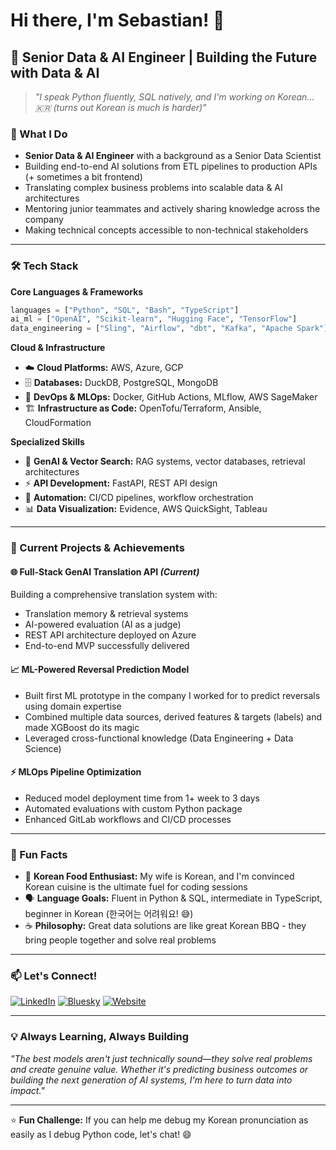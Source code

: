 # Hi there, I'm Sebastian! 👋

## 🚀 Senior Data & AI Engineer | Building the Future with Data & AI

> *"I speak Python fluently, SQL natively, and I'm working on Korean... 🇰🇷 (turns out Korean is much is harder)"*

### 🔬 What I Do
- **Senior Data & AI Engineer** with a background as a Senior Data Scientist
- Building end-to-end AI solutions from ETL pipelines to production APIs (+ sometimes a bit frontend)
- Translating complex business problems into scalable data & AI architectures
- Mentoring junior teammates and actively sharing knowledge across the company
- Making technical concepts accessible to non-technical stakeholders

---

### 🛠️ Tech Stack

**Core Languages & Frameworks**
```python
languages = ["Python", "SQL", "Bash", "TypeScript"]
ai_ml = ["OpenAI", "Scikit-learn", "Hugging Face", "TensorFlow"]
data_engineering = ["Sling", "Airflow", "dbt", "Kafka", "Apache Spark"]
```

**Cloud & Infrastructure**
- ☁️ **Cloud Platforms:** AWS, Azure, GCP
- 🗄️ **Databases:** DuckDB, PostgreSQL, MongoDB
- 🐳 **DevOps & MLOps:** Docker, GitHub Actions, MLflow, AWS SageMaker
- 🏗️ **Infrastructure as Code:** OpenTofu/Terraform, Ansible, CloudFormation

**Specialized Skills**
- 🤖 **GenAI & Vector Search:** RAG systems, vector databases, retrieval architectures
- ⚡ **API Development:** FastAPI, REST API design
- 🔄 **Automation:** CI/CD pipelines, workflow orchestration
- 📊 **Data Visualization:** Evidence, AWS QuickSight, Tableau

---

### 🎯 Current Projects & Achievements

#### 🌐 **Full-Stack GenAI Translation API** *(Current)*
Building a comprehensive translation system with:
- Translation memory & retrieval systems
- AI-powered evaluation (AI as a judge)
- REST API architecture deployed on Azure
- End-to-end MVP successfully delivered

#### 📈 **ML-Powered Reversal Prediction Model**
- Built first ML prototype in the company I worked for to predict reversals using domain expertise
- Combined multiple data sources, derived features & targets (labels) and made XGBoost do its magic
- Leveraged cross-functional knowledge (Data Engineering + Data Science)

#### ⚡ **MLOps Pipeline Optimization**
- Reduced model deployment time from 1+ week to 3 days
- Automated evaluations with custom Python package
- Enhanced GitLab workflows and CI/CD processes

---

### 🥢 Fun Facts
- 🍜 **Korean Food Enthusiast:** My wife is Korean, and I'm convinced Korean cuisine is the ultimate fuel for coding sessions
- 🗣️ **Language Goals:** Fluent in Python & SQL, intermediate in TypeScript, beginner in Korean (한국어는 어려워요! 😅)
- ☕ **Philosophy:** Great data solutions are like great Korean BBQ - they bring people together and solve real problems

---

### 📫 Let's Connect!

[![LinkedIn](https://img.shields.io/badge/LinkedIn-0077B5?style=for-the-badge&logo=linkedin&logoColor=white)](https://www.linkedin.com/in/sebastiankrausjena/)
[![Bluesky](https://img.shields.io/badge/Bluesky-00A8E8?style=for-the-badge&logo=bluesky&logoColor=white)](https://bsky.app/profile/sekr4.bsky.social)
[![Website](https://img.shields.io/badge/Website-FF5722?style=for-the-badge&logo=firefox&logoColor=white)](https://mlwithcoffee.com/)

---

### 💡 Always Learning, Always Building
*"The best models aren't just technically sound—they solve real problems and create genuine value. Whether it's predicting business outcomes or building the next generation of AI systems, I'm here to turn data into impact."*

---

⭐ **Fun Challenge:** If you can help me debug my Korean pronunciation as easily as I debug Python code, let's chat! 😄
